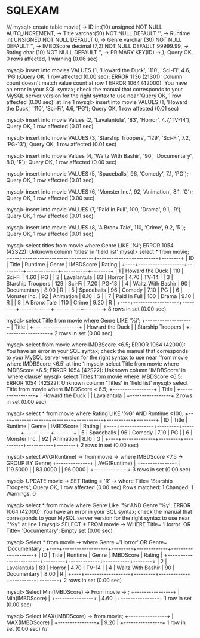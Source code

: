 # SQLEXAM
///
mysql> create table movie(
    -> ID int(10) unsigned NOT NULL AUTO_INCREMENT,
    -> Title varchar(50) NOT NULL DEFAULT '',
    -> Runtime int UNSIGNED NOT NULL DEFAULT 0,
    -> Genre varchar (30) NOT NULL DEFAULT '',
    -> IMBDScore decimal (7,2) NOT NULL DEFAULT 99999.99,
    -> Rating char (10) NOT NULL DEFAULT '',
    -> PRIMARY KEY(ID)
    -> );
Query OK, 0 rows affected, 1 warning (0.06 sec)

mysql> insert into movies VALUES (1, 'Howard the Duck', '110', 'Sci-Fi', 4.6, 'PG');Query OK, 1 row affected (0.00 sec);
ERROR 1136 (21S01): Column count doesn't match value count at row 1
ERROR 1064 (42000): You have an error in your SQL syntax; check the manual that corresponds to your MySQL server version for the right syntax to use near 'Query OK, 1 row affected (0.00 sec)' at line 1
mysql> insert into movie VALUES (1, 'Howard the Duck', '110', 'Sci-Fi', 4.6, 'PG');
Query OK, 1 row affected (0.01 sec)

mysql> insert into movie Values (2, 'Lavalantula', '83', 'Horror', 4.7,'TV-14');
Query OK, 1 row affected (0.01 sec)

mysql> insert into movie VALUES (3, 'Starship Troopers', '129', 'Sci-Fi', 7.2, 'PG-13');
Query OK, 1 row affected (0.01 sec)

mysql>  insert into movie Values (4, 'Waltz With Bashir', '90', 'Documentary', 8.0, 'R');
Query OK, 1 row affected (0.00 sec)

mysql> insert into movie VALUES (5, 'Spaceballs', 96, 'Comedy', 7.1, 'PG');
Query OK, 1 row affected (0.01 sec)

mysql> insert into movie VALUES (6, 'Monster Inc.', 92, 'Animation', 8.1, 'G');
Query OK, 1 row affected (0.00 sec)

mysql> insert into movie VALUES (7, 'Paid In Full', 100, 'Drama', 9.1, 'R');
Query OK, 1 row affected (0.01 sec)

mysql> insert into movie VALUES (8, 'A Bronx Tale', 110, 'Crime', 9.2, 'R');
Query OK, 1 row affected (0.01 sec)

mysql> select titles from movie where Genre LIKE '%i';
ERROR 1054 (42S22): Unknown column 'titles' in 'field list'
mysql> select * from movie;
+----+-------------------+---------+-------------+-----------+--------+
| ID | Title             | Runtime | Genre       | IMBDScore | Rating |
+----+-------------------+---------+-------------+-----------+--------+
|  1 | Howard the Duck   |     110 | Sci-Fi      |      4.60 | PG     |
|  2 | Lavalantula       |      83 | Horror      |      4.70 | TV-14  |
|  3 | Starship Troopers |     129 | Sci-Fi      |      7.20 | PG-13  |
|  4 | Waltz With Bashir |      90 | Documentary |      8.00 | R      |
|  5 | Spaceballs        |      96 | Comedy      |      7.10 | PG     |
|  6 | Monster Inc.      |      92 | Animation   |      8.10 | G      |
|  7 | Paid In Full      |     100 | Drama       |      9.10 | R      |
|  8 | A Bronx Tale      |     110 | Crime       |      9.20 | R      |
+----+-------------------+---------+-------------+-----------+--------+
8 rows in set (0.00 sec)

mysql> select Title from movie where Genre LIKE '%i';
+-------------------+
| Title             |
+-------------------+
| Howard the Duck   |
| Starship Troopers |
+-------------------+
2 rows in set (0.00 sec)

mysql> select from movie where IMDBScore <6.5;
ERROR 1064 (42000): You have an error in your SQL syntax; check the manual that corresponds to your MySQL server version for the right syntax to use near 'from movie where IMDBScore <6.5' at line 1
mysql> select Title from movie where IMDBScore <6.5;
ERROR 1054 (42S22): Unknown column 'IMDBScore' in 'where clause'
mysql> select Titles from movie where IMBDScore <6.5;
ERROR 1054 (42S22): Unknown column 'Titles' in 'field list'
mysql> select Title from movie where IMBDScore < 6.5;
+-----------------+
| Title           |
+-----------------+
| Howard the Duck |
| Lavalantula     |
+-----------------+
2 rows in set (0.00 sec)

mysql> select * from movie where Rating LIKE '%G' AND Runtime <100;
+----+--------------+---------+-----------+-----------+--------+
| ID | Title        | Runtime | Genre     | IMBDScore | Rating |
+----+--------------+---------+-----------+-----------+--------+
|  5 | Spaceballs   |      96 | Comedy    |      7.10 | PG     |
|  6 | Monster Inc. |      92 | Animation |      8.10 | G      |
+----+--------------+---------+-----------+-----------+--------+
2 rows in set (0.00 sec)

mysql> select AVG(Runtime)
    -> from movie
    -> where IMBDScore <7.5
    -> GROUP BY Genre;
+--------------+
| AVG(Runtime) |
+--------------+
|     119.5000 |
|      83.0000 |
|      96.0000 |
+--------------+
3 rows in set (0.00 sec)

mysql> UPDATE movie
    -> SET Rating = 'R'
    -> where Title= 'Starship Troopers';
Query OK, 1 row affected (0.00 sec)
Rows matched: 1  Changed: 1  Warnings: 0

mysql> select * from movie where Genre Like '%r'AND Genre '%y';
ERROR 1064 (42000): You have an error in your SQL syntax; check the manual that corresponds to your MySQL server version for the right syntax to use near ''%y'' at line 1
mysql> SELECT * FROM movie
    -> WHERE Title= 'Horror' OR Title= 'Documentary';
Empty set (0.00 sec)

mysql> Select * from movie
    -> where Genre ='Horror' OR Genre= 'Documentary';
+----+-------------------+---------+-------------+-----------+--------+
| ID | Title             | Runtime | Genre       | IMBDScore | Rating |
+----+-------------------+---------+-------------+-----------+--------+
|  2 | Lavalantula       |      83 | Horror      |      4.70 | TV-14  |
|  4 | Waltz With Bashir |      90 | Documentary |      8.00 | R      |
+----+-------------------+---------+-------------+-----------+--------+
2 rows in set (0.00 sec)

mysql> Select Min(IMBDScore)
    -> From movie
    -> ;
+----------------+
| Min(IMBDScore) |
+----------------+
|           4.60 |
+----------------+
1 row in set (0.00 sec)

mysql> Select MAX(IMBDScore)
    -> from movie;
+----------------+
| MAX(IMBDScore) |
+----------------+
|           9.20 |
+----------------+
1 row in set (0.00 sec)
///
